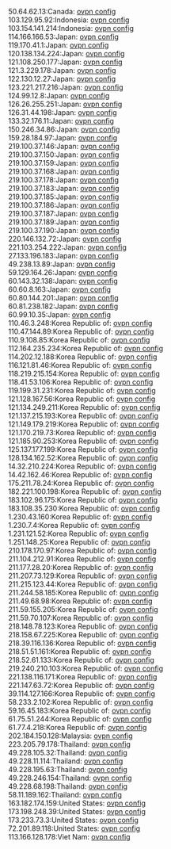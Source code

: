 50.64.62.13:Canada: [ovpn config](vpn/50_64_62_13.ovpn)  
103.129.95.92:Indonesia: [ovpn config](vpn/103_129_95_92.ovpn)  
103.154.141.214:Indonesia: [ovpn config](vpn/103_154_141_214.ovpn)  
114.166.166.53:Japan: [ovpn config](vpn/114_166_166_53.ovpn)  
119.170.41.1:Japan: [ovpn config](vpn/119_170_41_1.ovpn)  
120.138.134.224:Japan: [ovpn config](vpn/120_138_134_224.ovpn)  
121.108.250.177:Japan: [ovpn config](vpn/121_108_250_177.ovpn)  
121.3.229.178:Japan: [ovpn config](vpn/121_3_229_178.ovpn)  
122.130.12.27:Japan: [ovpn config](vpn/122_130_12_27.ovpn)  
123.221.217.216:Japan: [ovpn config](vpn/123_221_217_216.ovpn)  
124.99.12.8:Japan: [ovpn config](vpn/124_99_12_8.ovpn)  
126.26.255.251:Japan: [ovpn config](vpn/126_26_255_251.ovpn)  
126.31.44.198:Japan: [ovpn config](vpn/126_31_44_198.ovpn)  
133.32.176.11:Japan: [ovpn config](vpn/133_32_176_11.ovpn)  
150.246.34.86:Japan: [ovpn config](vpn/150_246_34_86.ovpn)  
159.28.184.97:Japan: [ovpn config](vpn/159_28_184_97.ovpn)  
219.100.37.146:Japan: [ovpn config](vpn/219_100_37_146.ovpn)  
219.100.37.150:Japan: [ovpn config](vpn/219_100_37_150.ovpn)  
219.100.37.159:Japan: [ovpn config](vpn/219_100_37_159.ovpn)  
219.100.37.168:Japan: [ovpn config](vpn/219_100_37_168.ovpn)  
219.100.37.178:Japan: [ovpn config](vpn/219_100_37_178.ovpn)  
219.100.37.183:Japan: [ovpn config](vpn/219_100_37_183.ovpn)  
219.100.37.185:Japan: [ovpn config](vpn/219_100_37_185.ovpn)  
219.100.37.186:Japan: [ovpn config](vpn/219_100_37_186.ovpn)  
219.100.37.187:Japan: [ovpn config](vpn/219_100_37_187.ovpn)  
219.100.37.189:Japan: [ovpn config](vpn/219_100_37_189.ovpn)  
219.100.37.190:Japan: [ovpn config](vpn/219_100_37_190.ovpn)  
220.146.132.72:Japan: [ovpn config](vpn/220_146_132_72.ovpn)  
221.103.254.222:Japan: [ovpn config](vpn/221_103_254_222.ovpn)  
27.133.196.183:Japan: [ovpn config](vpn/27_133_196_183.ovpn)  
49.238.13.89:Japan: [ovpn config](vpn/49_238_13_89.ovpn)  
59.129.164.26:Japan: [ovpn config](vpn/59_129_164_26.ovpn)  
60.143.32.138:Japan: [ovpn config](vpn/60_143_32_138.ovpn)  
60.60.8.163:Japan: [ovpn config](vpn/60_60_8_163.ovpn)  
60.80.144.201:Japan: [ovpn config](vpn/60_80_144_201.ovpn)  
60.81.238.182:Japan: [ovpn config](vpn/60_81_238_182.ovpn)  
60.99.10.35:Japan: [ovpn config](vpn/60_99_10_35.ovpn)  
110.46.3.248:Korea Republic of: [ovpn config](vpn/110_46_3_248.ovpn)  
110.47.144.89:Korea Republic of: [ovpn config](vpn/110_47_144_89.ovpn)  
110.9.108.85:Korea Republic of: [ovpn config](vpn/110_9_108_85.ovpn)  
112.164.235.234:Korea Republic of: [ovpn config](vpn/112_164_235_234.ovpn)  
114.202.12.188:Korea Republic of: [ovpn config](vpn/114_202_12_188.ovpn)  
116.121.81.46:Korea Republic of: [ovpn config](vpn/116_121_81_46.ovpn)  
118.219.215.154:Korea Republic of: [ovpn config](vpn/118_219_215_154.ovpn)  
118.41.53.106:Korea Republic of: [ovpn config](vpn/118_41_53_106.ovpn)  
119.199.31.231:Korea Republic of: [ovpn config](vpn/119_199_31_231.ovpn)  
121.128.167.56:Korea Republic of: [ovpn config](vpn/121_128_167_56.ovpn)  
121.134.249.211:Korea Republic of: [ovpn config](vpn/121_134_249_211.ovpn)  
121.137.215.193:Korea Republic of: [ovpn config](vpn/121_137_215_193.ovpn)  
121.149.179.219:Korea Republic of: [ovpn config](vpn/121_149_179_219.ovpn)  
121.170.219.73:Korea Republic of: [ovpn config](vpn/121_170_219_73.ovpn)  
121.185.90.253:Korea Republic of: [ovpn config](vpn/121_185_90_253.ovpn)  
125.137.177.199:Korea Republic of: [ovpn config](vpn/125_137_177_199.ovpn)  
128.134.162.52:Korea Republic of: [ovpn config](vpn/128_134_162_52.ovpn)  
14.32.210.224:Korea Republic of: [ovpn config](vpn/14_32_210_224.ovpn)  
14.42.162.46:Korea Republic of: [ovpn config](vpn/14_42_162_46.ovpn)  
175.211.78.24:Korea Republic of: [ovpn config](vpn/175_211_78_24.ovpn)  
182.221.100.198:Korea Republic of: [ovpn config](vpn/182_221_100_198.ovpn)  
183.102.96.175:Korea Republic of: [ovpn config](vpn/183_102_96_175.ovpn)  
183.108.35.230:Korea Republic of: [ovpn config](vpn/183_108_35_230.ovpn)  
1.230.43.160:Korea Republic of: [ovpn config](vpn/1_230_43_160.ovpn)  
1.230.7.4:Korea Republic of: [ovpn config](vpn/1_230_7_4.ovpn)  
1.231.121.52:Korea Republic of: [ovpn config](vpn/1_231_121_52.ovpn)  
1.251.148.25:Korea Republic of: [ovpn config](vpn/1_251_148_25.ovpn)  
210.178.170.97:Korea Republic of: [ovpn config](vpn/210_178_170_97.ovpn)  
211.104.212.91:Korea Republic of: [ovpn config](vpn/211_104_212_91.ovpn)  
211.177.28.20:Korea Republic of: [ovpn config](vpn/211_177_28_20.ovpn)  
211.207.73.129:Korea Republic of: [ovpn config](vpn/211_207_73_129.ovpn)  
211.215.123.44:Korea Republic of: [ovpn config](vpn/211_215_123_44.ovpn)  
211.244.58.185:Korea Republic of: [ovpn config](vpn/211_244_58_185.ovpn)  
211.49.68.98:Korea Republic of: [ovpn config](vpn/211_49_68_98.ovpn)  
211.59.155.205:Korea Republic of: [ovpn config](vpn/211_59_155_205.ovpn)  
211.59.70.107:Korea Republic of: [ovpn config](vpn/211_59_70_107.ovpn)  
218.148.78.123:Korea Republic of: [ovpn config](vpn/218_148_78_123.ovpn)  
218.158.67.225:Korea Republic of: [ovpn config](vpn/218_158_67_225.ovpn)  
218.39.116.136:Korea Republic of: [ovpn config](vpn/218_39_116_136.ovpn)  
218.51.51.161:Korea Republic of: [ovpn config](vpn/218_51_51_161.ovpn)  
218.52.61.133:Korea Republic of: [ovpn config](vpn/218_52_61_133.ovpn)  
219.240.210.103:Korea Republic of: [ovpn config](vpn/219_240_210_103.ovpn)  
221.138.116.171:Korea Republic of: [ovpn config](vpn/221_138_116_171.ovpn)  
221.147.63.72:Korea Republic of: [ovpn config](vpn/221_147_63_72.ovpn)  
39.114.127.166:Korea Republic of: [ovpn config](vpn/39_114_127_166.ovpn)  
58.233.2.102:Korea Republic of: [ovpn config](vpn/58_233_2_102.ovpn)  
59.16.45.183:Korea Republic of: [ovpn config](vpn/59_16_45_183.ovpn)  
61.75.51.244:Korea Republic of: [ovpn config](vpn/61_75_51_244.ovpn)  
61.77.4.218:Korea Republic of: [ovpn config](vpn/61_77_4_218.ovpn)  
202.184.150.128:Malaysia: [ovpn config](vpn/202_184_150_128.ovpn)  
223.205.79.178:Thailand: [ovpn config](vpn/223_205_79_178.ovpn)  
49.228.105.32:Thailand: [ovpn config](vpn/49_228_105_32.ovpn)  
49.228.11.114:Thailand: [ovpn config](vpn/49_228_11_114.ovpn)  
49.228.195.63:Thailand: [ovpn config](vpn/49_228_195_63.ovpn)  
49.228.246.154:Thailand: [ovpn config](vpn/49_228_246_154.ovpn)  
49.228.68.198:Thailand: [ovpn config](vpn/49_228_68_198.ovpn)  
58.11.189.162:Thailand: [ovpn config](vpn/58_11_189_162.ovpn)  
163.182.174.159:United States: [ovpn config](vpn/163_182_174_159.ovpn)  
173.198.248.39:United States: [ovpn config](vpn/173_198_248_39.ovpn)  
173.233.73.3:United States: [ovpn config](vpn/173_233_73_3.ovpn)  
72.201.89.118:United States: [ovpn config](vpn/72_201_89_118.ovpn)  
113.166.128.178:Viet Nam: [ovpn config](vpn/113_166_128_178.ovpn)  
